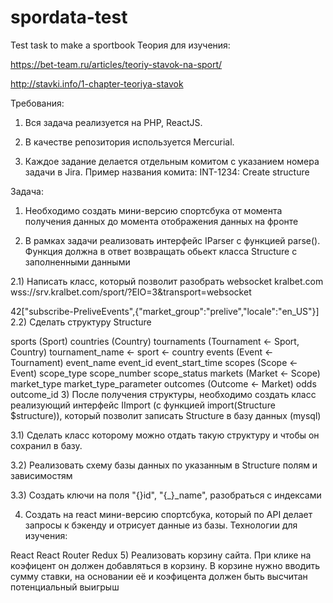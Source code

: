 # spordata-test
Test task to make a sportbook
Теория для изучения:

https://bet-team.ru/articles/teoriy-stavok-na-sport/

http://stavki.info/1-chapter-teoriya-stavok

 

Требования:

1) Вся задача реализуется на PHP, ReactJS.

2) В  качестве репозитория используется Mercurial. 

3) Каждое задание делается отдельным комитом с указанием номера задачи в Jira. Пример названия комита:  INT-1234: Create structure

 

Задача:

1) Необходимо создать мини-версию спортсбука от момента получения данных до момента отображения данных на фронте

2) В рамках задачи реализовать интерфейс IParser с функцией parse(). Функция должна в ответ возвращать обьект класса Structure с заполненными данными

2.1) Написать класс, который позволит разобрать websocket kralbet.com wss://srv.kralbet.com/sport/?EIO=3&transport=websocket 

42["subscribe-PreliveEvents",{"market_group":"prelive","locale":"en_US"}] 
2.2) Сделать структуру
Structure

sports (Sport)
countries (Country)
tournaments (Tournament <- Sport, Country)
tournament_name
<- sport
<- country 
events (Event <- Tournament)
event_name
event_id
event_start_time 
scopes (Scope <- Event)
scope_type
scope_number
scope_status 
markets (Market <- Scope)
market_type
market_type_parameter 
outcomes (Outcome <- Market)
odds
outcome_id
3) После получения структуры, необходимо создать класс реализующий интерфейс IImport (c функцией import(Structure $structure)), который позволит записать Structure в базу данных (mysql)

3.1) Сделать класс которому можно отдать такую структуру и чтобы он сохранил в базу.

3.2) Реализовать схему базы данных по указанным в Structure полям и зависимостям

3.3) Создать ключи на поля "{}id", "{_}_name", разобраться с индексами

4) Создать на react мини-версию спортсбука, который по API делает запросы к бэкенду и отрисует данные из базы. 
Технологии для изучения:

React
React Router
Redux
5) Реализовать корзину сайта. При клике на коэфицент он должен добавляться в корзину. В корзине нужно вводить сумму ставки, на основании её и коэфицента должен быть высчитан потенциальный выигрыш
